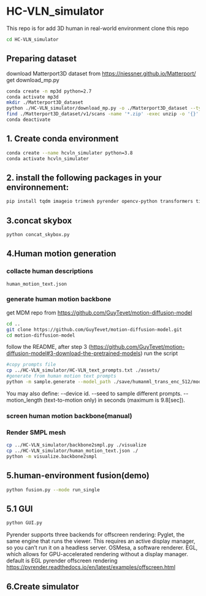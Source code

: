 # HC-VLN_simulator

This repo is for add 3D human in real-world environment
clone this repo
```bash
cd HC-VLN_simulator
```

## Preparing dataset
download Matterport3D dataset from https://niessner.github.io/Matterport/
get download_mp.py
```bash
conda create -n mp3d python=2.7
conda activate mp3d
mkdir ./Matterport3D_dataset
python ./HC-VLN_simulator/download_mp.py -o ./Matterport3D_dataset --type matterport_skybox_images undistorted_camera_parameters  undistorted_depth_images
find ./Matterport3D_dataset/v1/scans -name '*.zip' -exec unzip -o '{}' -d ./data/v1/scans \;
conda deactivate
```


## 1. Create conda environment

```bash
conda create --name hcvln_simulater python=3.8
conda activate hcvln_simulater
```

## 2. install the following packages in your environnement:
```bash
pip install tqdm imageio trimesh pyrender opencv-python transformers timm torch torchvision
```
## 3.concat skybox
```bash
python concat_skybox.py
```

## 4.Human motion generation
### collacte human descriptions
```human_motion_text.json```
### generate human motion backbone
get MDM repo from https://github.com/GuyTevet/motion-diffusion-model
```bash
cd ..
git clone https://github.com/GuyTevet/motion-diffusion-model.git
cd motion-diffusion-model
```
follow the README, after step 3 (https://github.com/GuyTevet/motion-diffusion-model#3-download-the-pretrained-models)
run the script
```bash
#copy prompts file
cp ../HC-VLN_simulator/HC-VLN_text_prompts.txt ./assets/
#generate from human motion text prompts
python -m sample.generate --model_path ./save/humanml_trans_enc_512/model000200000.pt --input_text ./assets/HC-VLN_text_prompts.txt --num_repetitions 3 --batch_size 145
```
You may also define:
  --device id.
  --seed to sample different prompts.
  --motion_length (text-to-motion only) in seconds (maximum is 9.8[sec]).

### screen human motion backbone(manual)

### Render SMPL mesh
```bash
cp ../HC-VLN_simulator/backbone2smpl.py ./visualize
cp ../HC-VLN_simulator/human_motion_text.json ./
python -m visualize.backbone2smpl
```

## 5.human-environment fusion(demo)
```bash
python fusion.py --mode run_single
```
## 5.1 GUI
```bash
python GUI.py
```

Pyrender supports three backends for offscreen rendering:
  Pyglet, the same engine that runs the viewer. This requires an active display manager, so you can’t run it on a headless server.
  OSMesa, a software renderer.
  EGL, which allows for GPU-accelerated rendering without a display manager.
  default is EGL
pyrender offscreen rendering https://pyrender.readthedocs.io/en/latest/examples/offscreen.html

## 6.Create simulator

